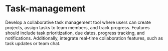 # Task-management
Develop a collaborative task management tool where users can create projects, assign tasks to team members, and track progress. Features should include task prioritization, due dates, progress tracking, and notifications. Additionally, integrate real-time collaboration features, such as task updates or team chat.
